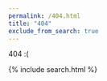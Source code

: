 ```yaml
---
permalink: /404.html
title: "404"
exclude_from_search: true
---
```


<p class="oops404">
  404 :(
</p>

{% include search.html %}
